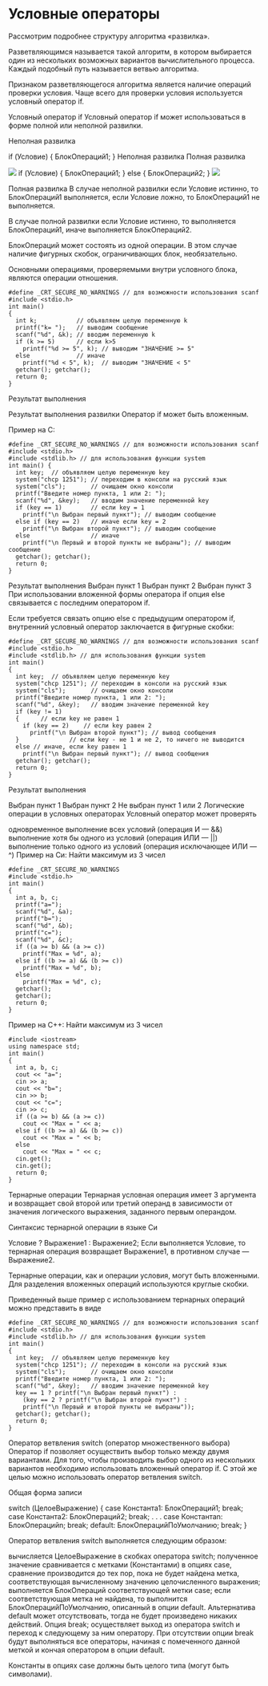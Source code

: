 # Условные операторы

Рассмотрим подробнее структуру алгоритма «развилка».

Разветвляющимся называется такой алгоритм, в котором выбирается один из нескольких возможных вариантов вычислительного процесса. Каждый подобный путь называется ветвью алгоритма.

Признаком разветвляющегося алгоритма является наличие операций проверки условия. Чаще всего для проверки условия используется условный оператор if.

Условный оператор if
Условный оператор if может использоваться в форме полной или неполной развилки.

Неполная развилка


if (Условие) 
{
  БлокОпераций1;
}
Неполная развилка
Полная развилка

![](./assets/bl_if.png)
if (Условие) 
{
  БлокОпераций1;
}
else 
{
  БлокОпераций2;
}
![](./assets/bl_ifelse.png)

Полная развилка
В случае неполной развилки если Условие истинно, то БлокОпераций1 выполняется, если Условие ложно, то БлокОпераций1 не выполняется.

В случае полной развилки если Условие истинно, то выполняется БлокОпераций1, иначе выполняется БлокОпераций2.

БлокОпераций может состоять из одной операции. В этом случае наличие фигурных скобок, ограничивающих блок, необязательно.

Основными операциями, проверяемыми внутри условного блока, являются операции отношения.



```
#define _CRT_SECURE_NO_WARNINGS // для возможности использования scanf
#include <stdio.h>
int main() 
{
  int k;           // объявляем целую переменную k
  printf("k= ");   // выводим сообщение
  scanf("%d", &k); // вводим переменную k
  if (k >= 5)      // если k>5
    printf("%d >= 5", k); // выводим "ЗНАЧЕНИЕ >= 5"
  else             // иначе
    printf("%d < 5", k);  // выводим "ЗНАЧЕНИЕ < 5"
  getchar(); getchar();
  return 0;
}
```

Результат выполнения

Результат выполнения развилки
Оператор if может быть вложенным.

Пример на C:




```
#define _CRT_SECURE_NO_WARNINGS // для возможности использования scanf
#include <stdio.h>
#include <stdlib.h> // для использования функции system
int main() {
  int key;  // объявляем целую переменную key
  system("chcp 1251"); // переходим в консоли на русский язык
  system("cls");       // очищаем окно консоли
  printf("Введите номер пункта, 1 или 2: ");
  scanf("%d", &key);   // вводим значение переменной key
  if (key == 1)        // если key = 1
    printf("\n Выбран первый пункт"); // выводим сообщение
  else if (key == 2)   // иначе если key = 2
    printf("\n Выбран второй пункт"); // выводим сообщение
  else                 // иначе
    printf("\n Первый и второй пункты не выбраны"); // выводим сообщение
  getchar(); getchar();
  return 0;
}
```

Результат выполнения
Выбран пункт 1
Выбран пункт 2
Выбран пункт 3
При использовании вложенной формы оператора if опция else связывается с последним оператором if.

Если требуется связать опцию else с предыдущим оператором if, внутренний условный оператор заключается в фигурные скобки:



```
#define _CRT_SECURE_NO_WARNINGS // для возможности использования scanf
#include <stdio.h>
#include <stdlib.h> // для использования функции system
int main() 
{
  int key;  // объявляем целую переменную key
  system("chcp 1251"); // переходим в консоли на русский язык
  system("cls");       // очищаем окно консоли
  printf("Введите номер пункта, 1 или 2: ");
  scanf("%d", &key);   // вводим значение переменной key
  if (key != 1) 
  {      // если key не равен 1
    if (key == 2)    // если key равен 2
      printf("\n Выбран второй пункт"); // вывод сообщения
  }              // если key - не 1 и не 2, то ничего не выводится
  else // иначе, если key равен 1
    printf("\n Выбран первый пункт"); // вывод сообщения
  getchar(); getchar();
  return 0;
}
```

Результат выполнения

Выбран пункт 1
Выбран пункт 2
Не выбран пункт 1 или 2
Логические операции в условных операторах
Условный оператор может проверять

одновременное выполнение всех условий (операция И — &&)
выполнение хотя бы одного из условий (операция ИЛИ — ||)
выполнение только одного из условий (операция исключающее ИЛИ — ^)
Пример на Си: Найти максимум из 3 чисел




```
#define _CRT_SECURE_NO_WARNINGS
#include <stdio.h>
int main()
{
  int a, b, c;
  printf("a=");
  scanf("%d", &a);
  printf("b=");
  scanf("%d", &b);
  printf("c=");
  scanf("%d", &c);
  if ((a >= b) && (a >= c))
    printf("Max = %d", a);
  else if ((b >= a) && (b >= c))
    printf("Max = %d", b);
  else
    printf("Max = %d", c);
  getchar(); 
  getchar();
  return 0;
}
```

Пример на С++: Найти максимум из 3 чисел

```
#include <iostream>
using namespace std;
int main()
{
  int a, b, c;
  cout << "a=";
  cin >> a;
  cout << "b=";
  cin >> b;
  cout << "c=";
  cin >> c;
  if ((a >= b) && (a >= c))
    cout << "Max = " << a;
  else if ((b >= a) && (b >= c))
    cout << "Max = " << b;
  else
    cout << "Max = " << c;
  cin.get(); 
  cin.get();
  return 0;
}
```

Тернарные операции
Тернарная условная операция имеет 3 аргумента и возвращает свой второй или третий операнд в зависимости от значения логического выражения, заданного первым операндом.

Синтаксис тернарной операции в языке Си

 Условие ? Выражение1 : Выражение2;
Если выполняется Условие, то тернарная операция возвращает Выражение1, в противном случае — Выражение2.

Тернарные операции, как и операции условия, могут быть вложенными. Для  разделения вложенных операций используются круглые скобки.

Приведенный выше пример с использованием тернарных операций можно представить в виде



```
#define _CRT_SECURE_NO_WARNINGS // для возможности использования scanf
#include <stdio.h>
#include <stdlib.h> // для использования функции system
int main() 
{
  int key;  // объявляем целую переменную key
  system("chcp 1251"); // переходим в консоли на русский язык
  system("cls");       // очищаем окно консоли
  printf("Введите номер пункта, 1 или 2: ");
  scanf("%d", &key);   // вводим значение переменной key
  key == 1 ? printf("\n Выбран первый пункт") :
    (key == 2 ? printf("\n Выбран второй пункт") :
    printf("\n Первый и второй пункты не выбраны"));
  getchar(); getchar();
  return 0;
}
```

Оператор ветвления switch (оператор множественного выбора)
Оператор if позволяет осуществить выбор только между двумя вариантами. Для того, чтобы производить выбор одного из нескольких вариантов необходимо использовать вложенный оператор if. С этой же целью можно использовать оператор ветвления switch.

Общая форма записи

 


 switch (ЦелоеВыражение)
{
  case Константа1: БлокОпераций1;
    break;
  case Константа2: БлокОпераций2;
    break;
  . . .
  case Константаn: БлокОперацийn;
    break;
  default: БлокОперацийПоУмолчанию;
    break;
}

Оператор ветвления switch выполняется следующим образом:

вычисляется ЦелоеВыражение в скобках оператора switch;
полученное значение сравнивается с метками (Константами) в опциях case, сравнение производится до тех пор, пока не будет найдена метка, соответствующая вычисленному значению целочисленного выражения;
выполняется БлокОпераций соответствующей метки case;
если соответствующая метка не найдена, то выполнится БлокОперацийПоУмолчанию, описанный в опции default.
Альтернатива default может отсутствовать, тогда не будет произведено никаких действий. Опция break; осуществляет выход из оператора switch и переход к следующему за ним оператору. При отсутствии опции break будут выполняться все операторы, начиная с помеченного данной меткой и кончая оператором в опции default.

Константы в опциях case должны быть целого типа (могут быть символами).

